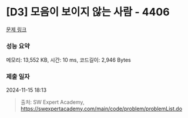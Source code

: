 # [D3] 모음이 보이지 않는 사람 - 4406 

[문제 링크](https://swexpertacademy.com/main/code/problem/problemDetail.do?contestProbId=AWNcD_66pUEDFAV8) 

### 성능 요약

메모리: 13,552 KB, 시간: 10 ms, 코드길이: 2,946 Bytes

### 제출 일자

2024-11-15 18:13



> 출처: SW Expert Academy, https://swexpertacademy.com/main/code/problem/problemList.do